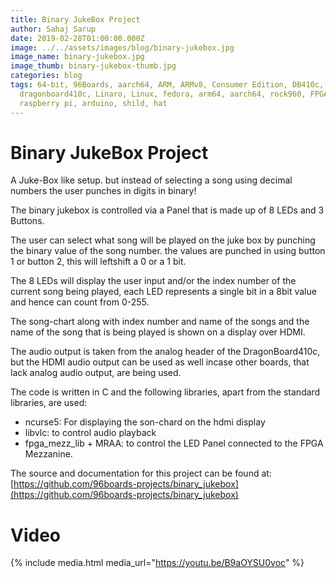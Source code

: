 ```yaml
---
title: Binary JukeBox Project
author: Sahaj Sarup
date: 2019-02-28T01:00:00.000Z
image: ../../assets/images/blog/binary-jukebox.jpg
image_name: binary-jukebox.jpg
image_thumb: binary-jukebox-thumb.jpg
categories: blog
tags: 64-bit, 96Boards, aarch64, ARM, ARMv8, Consumer Edition, DB410c,
  dragonboard410c, Linaro, Linux, fedora, arm64, aarch64, rock960, FPGA,
  raspberry pi, arduino, shild, hat
---
```


# Binary JukeBox Project

A Juke-Box like setup. but instead of selecting a song using decimal numbers the user punches in digits in binary!

The binary jukebox is controlled via a Panel that is made up of 8 LEDs and 3 Buttons.

The user can select what song will be played on the juke box by punching the binary value of the song number. the values are punched in using button 1 or button 2, this will leftshift a 0 or a 1 bit.

The 8 LEDs will display the user input and/or the index number of the current song being played, each LED represents a single bit in a 8bit value and hence can count from 0-255.

The song-chart along with index number and name of the songs and the name of the song that is being played is shown on a display over HDMI.

The audio output is taken from the analog header of the DragonBoard410c, but the HDMI audio output can be used as well incase other boards, that lack analog audio output, are being used.

The code is written in C and the following libraries, apart from the standard libraries, are used:
- ncurse5: For displaying the son-chard on the hdmi display
- libvlc: to control audio playback
- fpga_mezz_lib + MRAA: to control the LED Panel connected to the FPGA Mezzanine.

The source and documentation for this project can be found at: [https://github.com/96boards-projects/binary_jukebox](https://github.com/96boards-projects/binary_jukebox)

# Video

{% include media.html media_url="https://youtu.be/B9aOYSU0voc" %}
